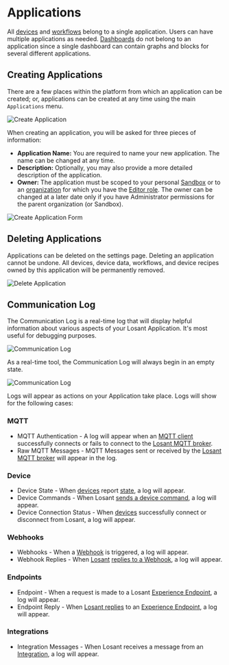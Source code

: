 # Applications

All [devices](/devices/overview/) and [workflows](/workflows/overview/) belong to a single application. Users can have multiple applications as needed. [Dashboards](/dashboards/overview/) do not belong to an application since a single dashboard can contain graphs and blocks for several different applications.

## Creating Applications

There are a few places within the platform from which an application can be created; or, applications can be created at any time using the main `Applications` menu.

![Create Application](/images/applications/create-application.png "Create Application")

When creating an application, you will be asked for three pieces of information:

-   **Application Name:** You are required to name your new application. The name can be changed at any time.
-   **Description:** Optionally, you may also provide a more detailed description of the application.
-   **Owner:** The application must be scoped to your personal [Sandbox](/user-accounts/sandbox/) or to an [organization](/organizations/overview/) for which you have the [Editor role](/organizations/members/#member-roles). The owner can be changed at a later date only if you have Administrator permissions for the parent organization (or Sandbox).

![Create Application Form](/images/applications/create-application-form.png "Create Application Form")

## Deleting Applications

Applications can be deleted on the settings page. Deleting an application cannot be undone. All devices, device data, workflows, and device recipes owned by this application will be permanently removed.

![Delete Application](/images/applications/delete-application.png "Delete Application")

## Communication Log

The Communication Log is a real-time log that will display helpful information about various aspects of your Losant Application. It's most useful for debugging purposes.

![Communication Log](/images/applications/communication-log-full.png "Communication Log")

As a real-time tool, the Communication Log will always begin in an empty state.

![Communication Log](/images/applications/communication-log-empty.png "Communication Log")

Logs will appear as actions on your Application take place. Logs will show for the following cases:

### MQTT

- MQTT Authentication - A log will appear when an [MQTT client](/mqtt/overview/) successfully connects or fails to connect to the [Losant MQTT broker](/mqtt/overview/).
- Raw MQTT Messages - MQTT Messages sent or received by the [Losant MQTT broker](/mqtt/overview/) will appear in the log.

### Device

- Device State - When [devices](/devices/overview/) report [state](/devices/state/), a log will appear.
- Device Commands - When Losant [sends a device command](/devices/commands/), a log will appear.
- Device Connection Status - When [devices](/devices/overview/) successfully connect or disconnect from Losant, a log will appear.

### Webhooks

- Webhooks - When a [Webhook](/applications/webhooks/) is triggered, a log will appear.
- Webhook Replies - When [Losant](/workflows/outputs/webhook-reply/) [replies to a Webhook](/applications/webhooks/#custom-replies), a log will appear.

### Endpoints

- Endpoint - When a request is made to a Losant [Experience Endpoint](/experiences/endpoints/), a log will appear.
- Endpoint Reply - When [Losant replies](/workflows/outputs/endpoint-reply/) to an [Experience Endpoint](/experiences/endpoints/), a log will appear.

### Integrations

- Integration Messages - When Losant receives a message from an [Integration](/applications/integrations/), a log will appear.
